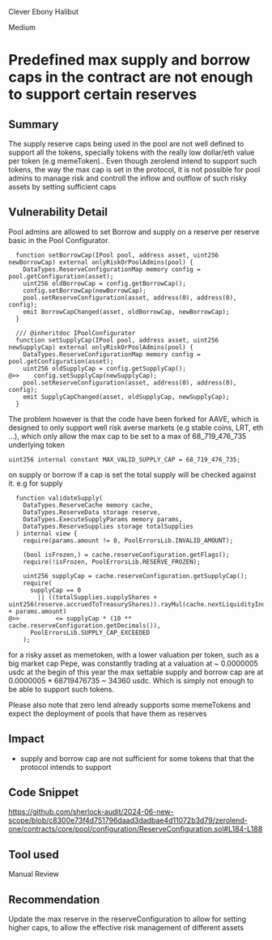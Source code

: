 Clever Ebony Halibut

Medium

# Predefined max supply and borrow caps in the contract are not enough to support certain reserves

## Summary
The supply reserve caps being used in the pool are not well defined to support all the tokens, specially tokens with the really low dollar/eth value per token (e.g memeToken).. Even though zerolend intend to support such tokens, the way the max cap is set in the protocol, it is not possible for pool admins to manage risk and controll the inflow and outflow of such risky assets by setting sufficient caps
## Vulnerability Detail
Pool admins are allowed to set Borrow and supply on a reserve per reserve basic in the Pool Configurator.
```solidity
  function setBorrowCap(IPool pool, address asset, uint256 newBorrowCap) external onlyRiskOrPoolAdmins(pool) {
    DataTypes.ReserveConfigurationMap memory config = pool.getConfiguration(asset);
    uint256 oldBorrowCap = config.getBorrowCap();
    config.setBorrowCap(newBorrowCap);
    pool.setReserveConfiguration(asset, address(0), address(0), config);
    emit BorrowCapChanged(asset, oldBorrowCap, newBorrowCap);
  }

  /// @inheritdoc IPoolConfigurator
  function setSupplyCap(IPool pool, address asset, uint256 newSupplyCap) external onlyRiskOrPoolAdmins(pool) {
    DataTypes.ReserveConfigurationMap memory config = pool.getConfiguration(asset);
    uint256 oldSupplyCap = config.getSupplyCap();
@>>    config.setSupplyCap(newSupplyCap);
    pool.setReserveConfiguration(asset, address(0), address(0), config);
    emit SupplyCapChanged(asset, oldSupplyCap, newSupplyCap);
  }
```
The problem however is that the code have been forked for AAVE, which is designed to only support well risk averse markets (e.g stable coins, LRT, eth ...), which only allow the max cap to be set to a max of 68_719_476_735 underlying token
```solidity
uint256 internal constant MAX_VALID_SUPPLY_CAP = 68_719_476_735;
```

on supply or borrow if a  cap is set the total supply will be checked against it. e.g for supply

```solidity
  function validateSupply(
    DataTypes.ReserveCache memory cache,
    DataTypes.ReserveData storage reserve,
    DataTypes.ExecuteSupplyParams memory params,
    DataTypes.ReserveSupplies storage totalSupplies
  ) internal view {
    require(params.amount != 0, PoolErrorsLib.INVALID_AMOUNT);

    (bool isFrozen,) = cache.reserveConfiguration.getFlags();
    require(!isFrozen, PoolErrorsLib.RESERVE_FROZEN);

    uint256 supplyCap = cache.reserveConfiguration.getSupplyCap();
    require(
      supplyCap == 0
        || ((totalSupplies.supplyShares + uint256(reserve.accruedToTreasuryShares)).rayMul(cache.nextLiquidityIndex) + params.amount)
@>>          <= supplyCap * (10 ** cache.reserveConfiguration.getDecimals()),
      PoolErrorsLib.SUPPLY_CAP_EXCEEDED
    );
```

for a risky asset as memetoken, with a lower valuation per token, such as a big market cap Pepe, was constantly trading at a valuation at ~ 0.0000005 usdc at the begin of this year
the max settable supply and borrow cap are at 0.0000005 * 68719476735 ~ 34360 usdc. Which is simply not enough to be able to support such tokens.

Please also note that zero lend already supports some memeTokens and expect the deployment of pools that have them as reserves

## Impact
- supply and borrow cap are not sufficient for some tokens that that the protocol intends to support

## Code Snippet
https://github.com/sherlock-audit/2024-06-new-scope/blob/c8300e73f4d751796daad3dadbae4d11072b3d79/zerolend-one/contracts/core/pool/configuration/ReserveConfiguration.sol#L184-L188
## Tool used

Manual Review

## Recommendation

Update the max reserve in the reserveConfiguration to allow for setting higher caps, to allow the effective risk management of different assets